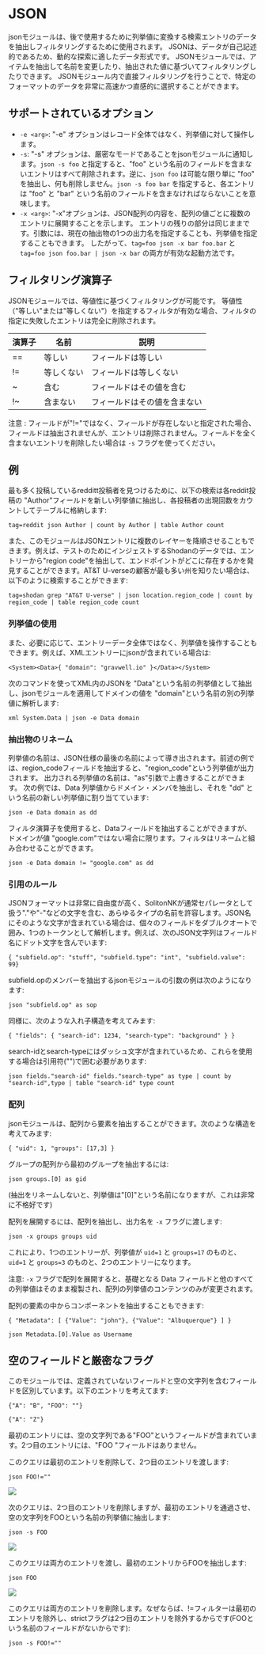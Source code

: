 # JSON

jsonモジュールは、後で使用するために列挙値に変換する検索エントリのデータを抽出しフィルタリングするために使用されます。 JSONは、データが自己記述的であるため、動的な探索に適したデータ形式です。 JSONモジュールでは、アイテムを抽出して名前を変更したり、抽出された値に基づいてフィルタリングしたりできます。 JSONモジュール内で直接フィルタリングを行うことで、特定のフォーマットのデータを非常に高速かつ直感的に選択することができます。

## サポートされているオプション

* `-e <arg>`: "-e" オプションはレコード全体ではなく、列挙値に対して操作します。
* `-s`: "-s" オプションは、厳密なモードであることをjsonモジュールに通知します。`json -s foo` と指定すると、"foo" という名前のフィールドを含まないエントリはすべて削除されます。逆に、`json foo` は可能な限り単に "foo" を抽出し、何も削除しません。`json -s foo bar` を指定すると、各エントリは "foo" と "bar" という名前のフィールドを含まなければならないことを意味します。
* `-x <arg>`: "-x"オプションは、JSON配列の内容を、配列の値ごとに複数のエントリに展開することを示します。 エントリの残りの部分は同じままです。引数には、現在の抽出物の1つの出力名を指定することも、列挙値を指定することもできます。 したがって、`tag=foo json -x bar foo.bar` と `tag=foo json foo.bar | json -x bar` の両方が有効な起動方法です。

## フィルタリング演算子

JSONモジュールでは、等値性に基づくフィルタリングが可能です。 等値性（"等しい"または"等しくない"）を指定するフィルタが有効な場合、フィルタの指定に失敗したエントリは完全に削除されます。 

| 演算子 | 名前 | 説明 |
|----------|------|-------------|
| == | 等しい  | フィールドは等しい|
| != | 等しくない | フィールドは等しくない|
| ~  | 含む | フィールドはその値を含む|
| !~ | 含まない | フィールドはその値を含まない|

注意 : フィールドが"!="ではなく、フィールドが存在しないと指定された場合、フィールドは抽出されませんが、エントリは削除されません。フィールドを全く含まないエントリを削除したい場合は `-s` フラグを使ってください。

## 例
最も多く投稿しているredditt投稿者を見つけるために、以下の検索は各reddit投稿の "Author"フィールドを新しい列挙値に抽出し、各投稿者の出現回数をカウントしてテーブルに格納します:

```
tag=reddit json Author | count by Author | table Author count
```

また、このモジュールはJSONエントリに複数のレイヤーを降順させることもできます。例えば、テストのためにインジェストするShodanのデータでは、エントリーから"region code"を抽出して、エンドポイントがどこに存在するかを発見することができます。AT&T U-verseの顧客が最も多い州を知りたい場合は、以下のように検索することができます:

```
tag=shodan grep "AT&T U-verse" | json location.region_code | count by region_code | table region_code count
```

### 列挙値の使用

また、必要に応じて、エントリーデータ全体ではなく、列挙値を操作することもできます。例えば、XMLエントリーにjsonが含まれている場合は:

```
<System><Data>{ "domain": "gravwell.io" }</Data></System>
```

次のコマンドを使ってXML内のJSONを "Data"という名前の列挙値として抽出し、jsonモジュールを適用してドメインの値を "domain"という名前の別の列挙値に解析します:

```
xml System.Data | json -e Data domain
```

### 抽出物のリネーム

列挙値の名前は、JSON仕様の最後の名前によって導き出されます。前述の例では、region_codeフィールドを抽出すると、"region_code"という列挙値が出力されます。 出力される列挙値の名前は、"as"引数で上書きすることができます。 次の例では、Data 列挙値からドメイン・メンバを抽出し、それを "dd" という名前の新しい列挙値に割り当てています:

```
json -e Data domain as dd
```
フィルタ演算子を使用すると、Dataフィールドを抽出することができますが、ドメインが値 "google.com"ではない場合に限ります。フィルタはリネームと組み合わせることができます。

```
json -e Data domain != "google.com" as dd
```

### 引用のルール

JSONフォーマットは非常に自由度が高く、SolitonNKが通常セパレータとして扱う"."や"-"などの文字を含む、あらゆるタイプの名前を許容します。JSON名にそのような文字が含まれている場合は、個々のフィールドをダブルクオートで囲み、1つのトークンとして解析します。例えば、次のJSON文字列はフィールド名にドット文字を含んでいます:

```
{ "subfield.op": "stuff", "subfield.type": "int", "subfield.value": 99}
```

subfield.opのメンバーを抽出するjsonモジュールの引数の例は次のようになります:

```
json "subfield.op" as sop
```

同様に、次のような入れ子構造を考えてみます:

```
{ "fields": { "search-id": 1234, "search-type": "background" } }
```

search-idとsearch-typeにはダッシュ文字が含まれているため、これらを使用する場合は引用符("")で囲む必要があります:

```
json fields."search-id" fields."search-type" as type | count by "search-id",type | table "search-id" type count
```

### 配列

jsonモジュールは、配列から要素を抽出することができます。次のような構造を考えてみます:

```
{ "uid": 1, "groups": [17,3] }
```

グループの配列から最初のグループを抽出するには:

```
json groups.[0] as gid
```

(抽出をリネームしないと、列挙値は"[0]"という名前になりますが、これは非常に不格好です)

配列を展開するには、配列を抽出し、出力名を `-x` フラグに渡します:

```
json -x groups groups uid
```

これにより、1つのエントリーが、列挙値が `uid=1` と `groups=17` のものと、 `uid=1` と `groups=3` のものと、2つのエントリーになります。

注意: `-x` フラグで配列を展開すると、基礎となる Data フィールドと他のすべての列挙値はそのまま複製され、配列の列挙値のコンテンツのみが変更されます。

配列の要素の中からコンポーネントを抽出することもできます:

```
{ "Metadata": [ {"Value": "john"}, {"Value": "Albuquerque"} ] }
```

```
json Metadata.[0].Value as Username
```


## 空のフィールドと厳密なフラグ

このモジュールでは、定義されていないフィールドと空の文字列を含むフィールドを区別しています。以下のエントリを考えてます:

```
{"A": "B", "FOO": ""}
```

```
{"A": "Z"}
```

最初のエントリには、空の文字列である"FOO"というフィールドが含まれています。2つ目のエントリには、"FOO "フィールドはありません。

このクエリは最初のエントリを削除して、2つ目のエントリを渡します:

```
json FOO!=""
```

![](foo1.png)

次のクエリは、2つ目のエントリを削除しますが、最初のエントリを通過させ、空の文字列をFOOという名前の列挙値に抽出します:

```
json -s FOO
```

![](foo2.png)

このクエリは両方のエントリを渡し、最初のエントリからFOOを抽出します:

```
json FOO
```

![](foo3.png)

このクエリは両方のエントリを削除します。なぜならば、!=フィルターは最初のエントリを除外し、strictフラグは2つ目のエントリを除外するからです(FOOという名前のフィールドがないからです):

```
json -s FOO!=""
```
